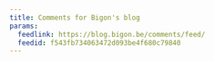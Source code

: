 ```yaml
---
title: Comments for Bigon's blog
params:
  feedlink: https://blog.bigon.be/comments/feed/
  feedid: f543fb734063472d093be4f680c79840
---
```

